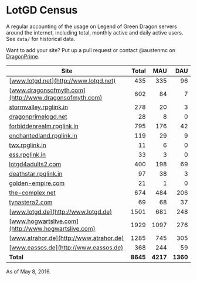 # LotGD Census
A regular accounting of the usage on Legend of Green Dragon servers around the internet, including total, monthly active and daily active users. See `data/` for historical data.

Want to add your site? Put up a pull request or contact @austenmc on [DragonPrime](http://dragonprime.net).


Site | Total | MAU | DAU
--- | ---:| ---:| ---:
[www.lotgd.net](http://www.lotgd.net)|435|335|96
[www.dragonsofmyth.com](http://www.dragonsofmyth.com)|602|84|7
[stormvalley.rpglink.in](http://stormvalley.rpglink.in)|278|20|3
[dragonprimelogd.net](http://dragonprimelogd.net)|28|8|0
[forbiddenrealm.rpglink.in](http://forbiddenrealm.rpglink.in)|795|176|42
[enchantedland.rpglink.in](http://enchantedland.rpglink.in)|119|29|9
[twx.rpglink.in](http://twx.rpglink.in)|11|6|0
[ess.rpglink.in](http://ess.rpglink.in)|33|3|0
[lotgd4adults2.com](http://lotgd4adults2.com)|400|198|69
[deathstar.rpglink.in](http://deathstar.rpglink.in)|97|38|3
[golden-empire.com](http://golden-empire.com)|21|1|0
[the-complex.net](http://the-complex.net)|674|484|206
[tynastera2.com](http://tynastera2.com)|69|68|37
[www.lotgd.de](http://www.lotgd.de)|1501|681|248
[www.hogwartslive.com](http://www.hogwartslive.com)|1929|1097|276
[www.atrahor.de](http://www.atrahor.de)|1285|745|305
[www.eassos.de](http://www.eassos.de)|368|244|59
**Total**|**8645**|**4217**|**1360**

As of May 8, 2016.
